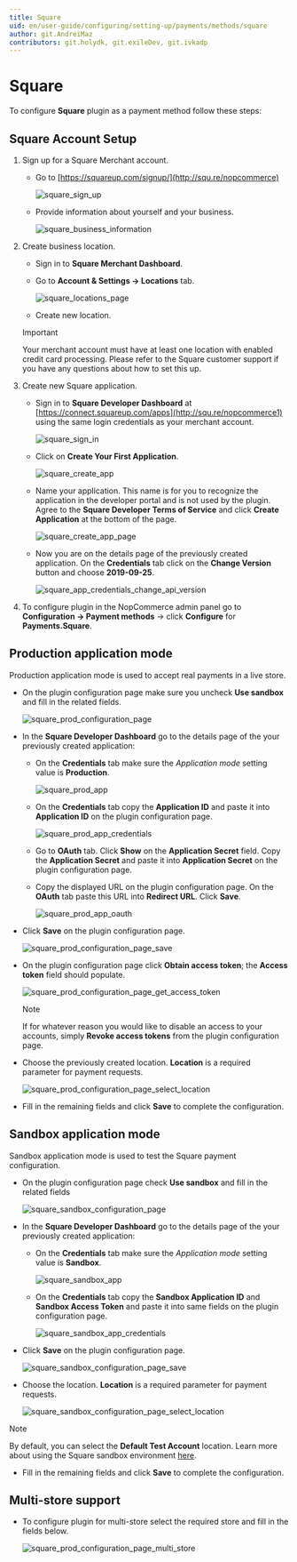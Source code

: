 ```yaml
---
title: Square
uid: en/user-guide/configuring/setting-up/payments/methods/square
author: git.AndreiMaz
contributors: git.holydk, git.exileDev, git.ivkadp
---
```


# Square

To configure **Square** plugin as a payment method follow these steps:

## Square Account Setup

1. Sign up for a Square Merchant account.
    - Go to [https://squareup.com/signup/](http://squ.re/nopcommerce)

        ![square_sign_up](_static/square/square_sign_up.png)
    - Provide information about yourself and your business.

        ![square_business_information](_static/square/square_business_information.png)
1. Create business location.

    - Sign in to **Square Merchant Dashboard**.
    - Go to **Account & Settings → Locations** tab.

        ![square_locations_page](_static/square/square_locations_page.png)
    - Create new location.

    > [!IMPORTANT]
    > Your merchant account must have at least one location with enabled credit card processing. Please refer to the Square customer support if you have any questions about how to set this up.

1. Create new Square application.

    - Sign in to **Square Developer Dashboard** at [https://connect.squareup.com/apps](http://squ.re/nopcommerce1) using the same login credentials as your merchant account.

        ![square_sign_in](_static/square/square_sign_in.png)
    - Click on **Create Your First Application**.

        ![square_create_app](_static/square/square_create_app.png)
    - Name your application. This name is for you to recognize the application in the developer portal and is not used by the plugin. Agree to the **Square Developer Terms of Service** and click **Create Application** at the bottom of the page.

        ![square_create_app_page](_static/square/square_create_app_page.png)
    - Now you are on the details page of the previously created application. On the **Credentials** tab click on the **Change Version** button and choose **2019-09-25**.

        ![square_app_credentials_change_api_version](_static/square/square_app_credentials_change_api_version.png)

1. To configure plugin in the NopCommerce admin panel go to **Configuration → Payment methods** → click **Configure** for **Payments.Square**.

## Production application mode

Production application mode is used to accept real payments in a live store.

- On the plugin configuration page make sure you uncheck **Use sandbox** and fill in the related fields.

    ![square_prod_configuration_page](_static/square/square_prod_configuration_page.png)
- In the **Square Developer Dashboard** go to the details page of the your previously created application:
  - On the **Credentials** tab make sure the *Application mode* setting value is **Production**.

    ![square_prod_app](_static/square/square_prod_app.png)
  - On the **Credentials** tab copy the **Application ID** and paste it into **Application ID** on the plugin configuration page.

    ![square_prod_app_credentials](_static/square/square_prod_app_credentials.png)
  - Go to **OAuth** tab. Click **Show** on the **Application Secret** field. Copy the **Application Secret** and paste it into **Application Secret** on the plugin configuration page.
  - Copy the displayed URL on the plugin configuration page. On the **OAuth** tab paste this URL into **Redirect URL**. Click **Save**.

    ![square_prod_app_oauth](_static/square/square_prod_app_oauth.png)
- Click **Save** on the plugin configuration page.

    ![square_prod_configuration_page_save](_static/square/square_prod_configuration_page_save.png)
- On the plugin configuration page click **Obtain access token**; the **Access token** field should populate.

    ![square_prod_configuration_page_get_access_token](_static/square/square_prod_configuration_page_get_access_token.png)

    > [!NOTE]
    > If for whatever reason you would like to disable an access to your accounts, simply **Revoke access tokens** from the plugin configuration page.

- Choose the previously created location. **Location** is a required parameter for payment requests.

    ![square_prod_configuration_page_select_location](_static/square/square_prod_configuration_page_select_location.png)
- Fill in the remaining fields and click **Save** to complete the configuration.

## Sandbox application mode

Sandbox application mode is used to test the Square payment configuration.

- On the plugin configuration page check **Use sandbox** and fill in the related fields

    ![square_sandbox_configuration_page](_static/square/square_sandbox_configuration_page.png)
- In the **Square Developer Dashboard** go to the details page of the your previously created application:
  - On the **Credentials** tab make sure the *Application mode* setting value is **Sandbox**.

    ![square_sandbox_app](_static/square/square_sandbox_app.png)
  - On the **Credentials** tab copy the **Sandbox Application ID** and **Sandbox Access Token** and paste it into same fields on the plugin configuration page.

    ![square_sandbox_app_credentials](_static/square/square_sandbox_app_credentials.png)
- Click **Save** on the plugin configuration page.

    ![square_sandbox_configuration_page_save](_static/square/square_sandbox_configuration_page_save.png)
- Choose the location. **Location** is a required parameter for payment requests.

    ![square_sandbox_configuration_page_select_location](_static/square/square_sandbox_configuration_page_select_location.png)

> [!NOTE]
> By default, you can select the **Default Test Account** location. Learn more about using the Square sandbox environment [here](https://developer.squareup.com/docs/testing/sandbox).

- Fill in the remaining fields and click **Save** to complete the configuration.

## Multi-store support

- To configure plugin for multi-store select the required store and fill in the fields below.

    ![square_prod_configuration_page_multi_store](_static/square/square_prod_configuration_page_multi_store.png)
